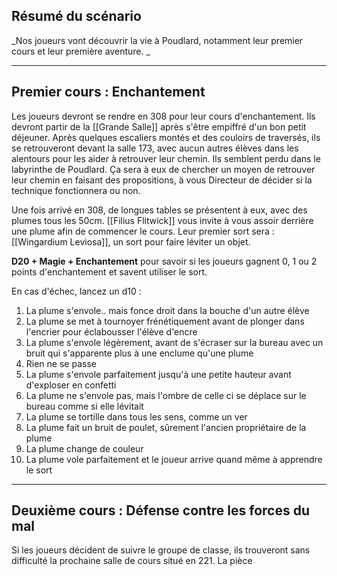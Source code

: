 ## Résumé du scénario 

_Nos joueurs vont découvrir la vie à Poudlard, notamment leur premier cours et leur première aventure.  _

---
## Premier cours : Enchantement
Les joueurs devront se rendre en 308 pour leur cours d'enchantement. Ils devront partir de la [[Grande Salle]] après s'être empiffré d'un bon petit déjeuner. Après quelques escaliers montés et des couloirs de traversés, ils se retrouveront devant la salle 173, avec aucun autres élèves dans les alentours pour les aider à retrouver leur chemin. Ils semblent perdu dans le labyrinthe de Poudlard. Ça sera à eux de chercher un moyen de retrouver leur chemin en faisant des propositions, à vous Directeur de décider si la technique fonctionnera ou non.

Une fois arrivé en 308, de longues tables se présentent à eux, avec des plumes tous les 50cm. [[Filius Flitwick]] vous invite à vous assoir derrière une plume afin de commencer le cours. Leur premier sort sera : [[Wingardium Leviosa]], un sort pour faire léviter un objet. 

**D20 + Magie + Enchantement** pour savoir si les joueurs gagnent 0, 1 ou 2 points d'enchantement et savent utiliser le sort.

En cas d'échec, lancez un d10 :
1. La plume s'envole.. mais fonce droit dans la bouche d'un autre élève
2. La plume se met à tournoyer frénétiquement avant de plonger dans l'encrier pour éclabousser l'élève d'encre
3. La plume s'envole légèrement, avant de s'écraser sur la bureau avec un bruit qui s'apparente plus à une enclume qu'une plume
4. Rien ne se passe
5. La plume s'envole parfaitement jusqu'à une petite hauteur avant d'exploser en confetti
6. La plume ne s'envole pas, mais l'ombre de celle ci se déplace sur le bureau comme si elle lévitait
7. La plume se tortille dans tous les sens, comme un ver
8. La plume fait un bruit de poulet, sûrement l'ancien propriétaire de la plume
9. La plume change de couleur
10. La plume vole parfaitement et le joueur arrive quand même à apprendre le sort

---
## Deuxième cours : Défense contre les forces du mal
Si les joueurs décident de suivre le groupe de classe, ils trouveront sans difficulté la prochaine salle de cours situé en 221. La pièce 